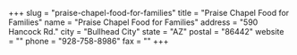 +++
slug = "praise-chapel-food-for-families"
title = "Praise Chapel Food for Families"
name = "Praise Chapel Food for Families"
address = "590 Hancock Rd."
city = "Bullhead City"
state = "AZ"
postal = "86442"
website = ""
phone = "928-758-8986"
fax = ""
+++
